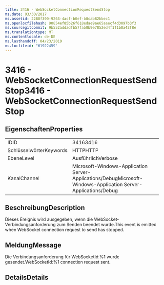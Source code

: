 ```yaml
---
title: 3416 - WebSocketConnectionRequestSendStop
ms.date: 03/30/2017
ms.assetid: 2288f390-9263-4acf-b0ef-b0cab82bbec1
ms.openlocfilehash: 90854ef85b26f618edae9ae65aaecf4d3097b3f3
ms.sourcegitcommit: 9b552addadfb57fab0b9e7852ed4f1f1b8a42f8e
ms.translationtype: MT
ms.contentlocale: de-DE
ms.lasthandoff: 04/23/2019
ms.locfileid: "61922459"
---
```

# <a name="3416---websocketconnectionrequestsendstop"></a><span data-ttu-id="b2eae-102">3416 - WebSocketConnectionRequestSendStop</span><span class="sxs-lookup"><span data-stu-id="b2eae-102">3416 - WebSocketConnectionRequestSendStop</span></span>
## <a name="properties"></a><span data-ttu-id="b2eae-103">Eigenschaften</span><span class="sxs-lookup"><span data-stu-id="b2eae-103">Properties</span></span>  
  
|||  
|-|-|  
|<span data-ttu-id="b2eae-104">ID</span><span class="sxs-lookup"><span data-stu-id="b2eae-104">ID</span></span>|<span data-ttu-id="b2eae-105">3416</span><span class="sxs-lookup"><span data-stu-id="b2eae-105">3416</span></span>|  
|<span data-ttu-id="b2eae-106">Schlüsselwörter</span><span class="sxs-lookup"><span data-stu-id="b2eae-106">Keywords</span></span>|<span data-ttu-id="b2eae-107">HTTP</span><span class="sxs-lookup"><span data-stu-id="b2eae-107">HTTP</span></span>|  
|<span data-ttu-id="b2eae-108">Ebene</span><span class="sxs-lookup"><span data-stu-id="b2eae-108">Level</span></span>|<span data-ttu-id="b2eae-109">Ausführlich</span><span class="sxs-lookup"><span data-stu-id="b2eae-109">Verbose</span></span>|  
|<span data-ttu-id="b2eae-110">Kanal</span><span class="sxs-lookup"><span data-stu-id="b2eae-110">Channel</span></span>|<span data-ttu-id="b2eae-111">Microsoft-Windows-Application Server-Applications/Debug</span><span class="sxs-lookup"><span data-stu-id="b2eae-111">Microsoft-Windows-Application Server-Applications/Debug</span></span>|  
  
## <a name="description"></a><span data-ttu-id="b2eae-112">Beschreibung</span><span class="sxs-lookup"><span data-stu-id="b2eae-112">Description</span></span>  
 <span data-ttu-id="b2eae-113">Dieses Ereignis wird ausgegeben, wenn die WebSocket-Verbindungsanforderung zum Senden beendet wurde.</span><span class="sxs-lookup"><span data-stu-id="b2eae-113">This event is emitted when WebSocket connection request to send has stopped.</span></span>  
  
## <a name="message"></a><span data-ttu-id="b2eae-114">Meldung</span><span class="sxs-lookup"><span data-stu-id="b2eae-114">Message</span></span>  
 <span data-ttu-id="b2eae-115">Die Verbindungsanforderung für WebSocketId:%1 wurde gesendet.</span><span class="sxs-lookup"><span data-stu-id="b2eae-115">WebSocketId:%1 connection request sent.</span></span>  
  
## <a name="details"></a><span data-ttu-id="b2eae-116">Details</span><span class="sxs-lookup"><span data-stu-id="b2eae-116">Details</span></span>
